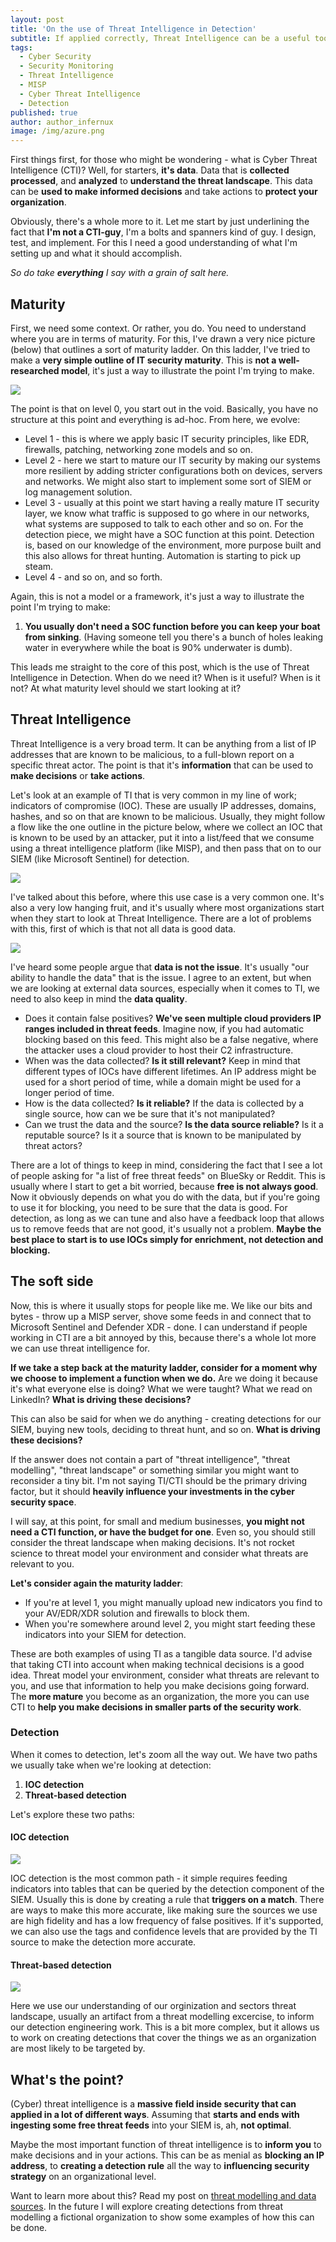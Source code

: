 ```yaml
---
layout: post
title: 'On the use of Threat Intelligence in Detection'
subtitle: If applied correctly, Threat Intelligence can be a useful tool in your belt. Mostly, however, it might be barking up the wrong tree depending on your maturity level. Let's explore that!
tags:
  - Cyber Security
  - Security Monitoring
  - Threat Intelligence
  - MISP
  - Cyber Threat Intelligence
  - Detection
published: true
author: author_infernux
image: /img/azure.png
---
```


First things first, for those who might be wondering - what is Cyber Threat Intelligence (CTI)? Well, for starters, **it's data**. Data that is **collected** **processed**, and **analyzed** to **understand the threat landscape**. This data can be **used to make informed decisions** and take actions to **protect your organization**.

Obviously, there's a whole more to it. Let me start by just underlining the fact that **I'm not a CTI-guy**, I'm a bolts and spanners kind of guy. I design, test, and implement. For this I need a good understanding of what I'm setting up and what it should accomplish. 

*So do take **everything** I say with a grain of salt here.*

## Maturity

First, we need some context. Or rather, you do. You need to understand where you are in terms of maturity. For this, I've drawn a very nice picture (below) that outlines a sort of maturity ladder. On this ladder, I've tried to make a **very simple outline of IT security maturity**. This is **not a well-researched model**, it's just a way to illustrate the point I'm trying to make.

![](/img/OnTI/MaturityLadder.png)

The point is that on level 0, you start out in the void. Basically, you have no structure at this point and everything is ad-hoc. From here, we evolve:

* Level 1 - this is where we apply basic IT security principles, like EDR, firewalls, patching, networking zone models and so on.
* Level 2 - here we start to mature our IT security by making our systems more resilient by adding stricter configurations both on devices, servers and networks. We might also start to implement some sort of SIEM or log management solution.
* Level 3 - usually at this point we start having a really mature IT security layer, we know what traffic is supposed to go where in our networks, what systems are supposed to talk to each other and so on. For the detection piece, we might have a SOC function at this point. Detection is, based on our knowledge of the environment, more purpose built and this also allows for threat hunting. Automation is starting to pick up steam.
* Level 4 - and so on, and so forth.

Again, this is not a model or a framework, it's just a way to illustrate the point I'm trying to make:

1. **You usually don't need a SOC function before you can keep your boat from sinking**. (Having someone tell you there's a bunch of holes leaking water in everywhere while the boat is 90% underwater is dumb).

This leads me straight to the core of this post, which is the use of Threat Intelligence in Detection. When do we need it? When is it useful? When is it not? At what maturity level should we start looking at it?

## Threat Intelligence

Threat Intelligence is a very broad term. It can be anything from a list of IP addresses that are known to be malicious, to a full-blown report on a specific threat actor. The point is that it's **information** that can be used to **make decisions** or **take actions**.

Let's look at an example of TI that is very common in my line of work; indicators of compromise (IOC). These are usually IP addresses, domains, hashes, and so on that are known to be malicious. Usually, they might follow a flow like the one outline in the picture below, where we collect an IOC that is known to be used by an attacker, put it into a list/feed that we consume using a threat intelligence platform (like MISP), and then pass that on to our SIEM (like Microsoft Sentinel) for detection.

![](/img/OnTI/IOC%20Example.png)

I've talked about this before, where this use case is a very common one. It's also a very low hanging fruit, and it's usually where most organizations start when they start to look at Threat Intelligence. There are a lot of problems with this, first of which is that not all data is good data. 

![](/img/onTi/Data.png)

I've heard some people argue that **data is not the issue**. It's usually "our ability to handle the data" that is the issue. I agree to an extent, but when we are looking at external data sources, especially when it comes to TI, we need to also keep in mind the **data quality**.

- Does it contain false positives? **We've seen multiple cloud providers IP ranges included in threat feeds**. Imagine now, if you had automatic blocking based on this feed. This might also be a false negative, where the attacker uses a cloud provider to host their C2 infrastructure.
- When was the data collected? **Is it still relevant?** Keep in mind that different types of IOCs have different lifetimes. An IP address might be used for a short period of time, while a domain might be used for a longer period of time.
- How is the data collected? **Is it reliable?** If the data is collected by a single source, how can we be sure that it's not manipulated?
- Can we trust the data and the source? **Is the data source reliable?** Is it a reputable source? Is it a source that is known to be manipulated by threat actors?

There are a lot of things to keep in mind, considering the fact that I see a lot of people asking for "a list of free threat feeds" on BlueSky or Reddit. This is usually where I start to get a bit worried, because **free is not always good**. Now it obviously depends on what you do with the data, but if you're going to use it for blocking, you need to be sure that the data is good. For detection, as long as we can tune and also have a feedback loop that allows us to remove feeds that are not good, it's usually not a problem. **Maybe the best place to start is to use IOCs simply for enrichment, not detection and blocking.**

## The soft side

Now, this is where it usually stops for people like me. We like our bits and bytes - throw up a MISP server, shove some feeds in and connect that to Microsoft Sentinel and Defender XDR - done. I can understand if people working in CTI are a bit annoyed by this, because there's a whole lot more we can use threat intelligence for.

**If we take a step back at the maturity ladder, consider for a moment why we choose to implement a function when we do.** Are we doing it because it's what everyone else is doing? What we were taught? What we read on LinkedIn? **What is driving these decisions?**

This can also be said for when we do anything - creating detections for our SIEM, buying new tools, deciding to threat hunt, and so on. **What is driving these decisions?** 

If the answer does not contain a part of "threat intelligence", "threat modelling", "threat landscape" or something similar you might want to reconsider a tiny bit. I'm not saying TI/CTI should be the primary driving factor, but it should **heavily influence your investments in the cyber security space**.

I will say, at this point, for small and medium businesses, **you might not need a CTI function, or have the budget for one**. Even so, you should still consider the threat landscape when making decisions. It's not rocket science to threat model your environment and consider what threats are relevant to you. 

**Let's consider again the maturity ladder**:

* If you're at level 1, you might manually upload new indicators you find to your AV/EDR/XDR solution and firewalls to block them.
* When you're somewhere around level 2, you might start feeding these indicators into your SIEM for detection.

These are both examples of using TI as a tangible data source. I'd advise that taking CTI into account when making technical decisions is a good idea. Threat model your environment, consider what threats are relevant to you, and use that information to help you make decisions going forward. The **more mature** you become as an organization, the more you can use CTI to **help you make decisions in smaller parts of the security work**.

### Detection

When it comes to detection, let's zoom all the way out. We have two paths we usually take when we're looking at detection:

1. **IOC detection**
2. **Threat-based detection**

Let's explore these two paths:

#### IOC detection

![](/img/onti/IOCDetection.png)

IOC detection is the most common path - it simple requires feeding indicators into tables that can be queried by the detection component of the SIEM. Usually this is done by creating a rule that **triggers on a match**. There are ways to make this more accurate, like making sure the sources we use are high fidelity and has a low frequency of false positives. If it's supported, we can also use the tags and confidence levels that are provided by the TI source to make the detection more accurate.

#### Threat-based detection

![](/img/OnTI/ThreatBased.png)

Here we use our understanding of our orginization and sectors threat landscape, usually an artifact from a threat modelling excercise, to inform our detection engineering work. This is a bit more complex, but it allows us to work on creating detections that cover the things we as an organization are most likely to be targeted by. 

## What's the point?

(Cyber) threat intelligence is a **massive field inside security that can applied in a lot of different ways**. Assuming that **starts and ends with ingesting some free threat feeds** into your SIEM is, ah, **not optimal**. 

Maybe the most important function of threat intelligence is to **inform you** to make decisions and in your actions. This can be as menial as **blocking an IP address**, to **creating a detection rule** all the way to **influencing security strategy** on an organizational level.

Want to learn more about this? Read my post on [threat modelling and data sources](https://www.infernux.no/SecurityMonitoring-DataSources/). In the future I will explore creating detections from threat modelling a fictional organization to show some examples of how this can be done.
